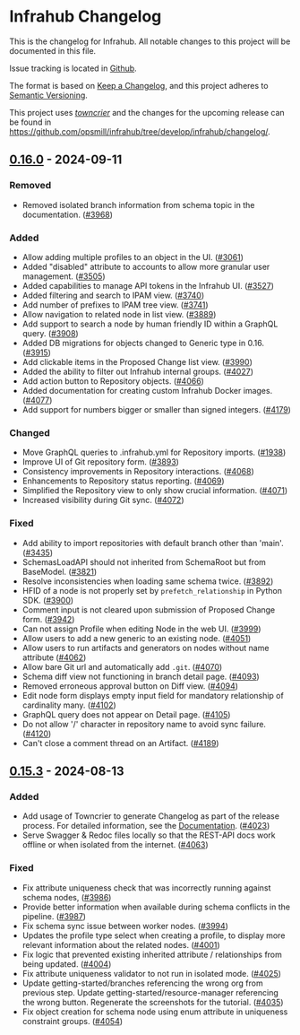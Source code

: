 # Infrahub Changelog

This is the changelog for Infrahub.
All notable changes to this project will be documented in this file.

Issue tracking is located in [Github](https://github.com/opsmill/infrahub/issues).

The format is based on [Keep a Changelog](https://keepachangelog.com/en/1.1.0/), and this project adheres to [Semantic Versioning](https://semver.org/spec/v2.0.0.html).

This project uses [*towncrier*](https://towncrier.readthedocs.io/) and the changes for the upcoming release can be found in <https://github.com/opsmill/infrahub/tree/develop/infrahub/changelog/>.

<!-- towncrier release notes start -->

## [0.16.0](https://github.com/opsmill/infrahub/tree/v0.16.0) - 2024-09-11

### Removed

- Removed isolated branch information from schema topic in the documentation. ([#3968](https://github.com/opsmill/infrahub/issues/3968))

### Added

- Allow adding multiple profiles to an object in the UI. ([#3061](https://github.com/opsmill/infrahub/issues/3061))
- Added "disabled" attribute to accounts to allow more granular user management. ([#3505](https://github.com/opsmill/infrahub/issues/3505))
- Added capabilities to manage API tokens in the Infrahub UI. ([#3527](https://github.com/opsmill/infrahub/issues/3527))
- Added filtering and search to IPAM view. ([#3740](https://github.com/opsmill/infrahub/issues/3740))
- Add number of prefixes to IPAM tree view. ([#3741](https://github.com/opsmill/infrahub/issues/3741))
- Allow navigation to related node in list view. ([#3889](https://github.com/opsmill/infrahub/issues/3889))
- Add support to search a node by human friendly ID within a GraphQL query. ([#3908](https://github.com/opsmill/infrahub/issues/3908))
- Added DB migrations for objects changed to Generic type in 0.16. ([#3915](https://github.com/opsmill/infrahub/issues/3915))
- Add clickable items in the Proposed Change list view. ([#3990](https://github.com/opsmill/infrahub/issues/3990))
- Added the ability to filter out Infrahub internal groups. ([#4027](https://github.com/opsmill/infrahub/issues/4027))
- Add action button to Repository objects. ([#4066](https://github.com/opsmill/infrahub/issues/4066))
- Added documentation for creating custom Infrahub Docker images. ([#4077](https://github.com/opsmill/infrahub/issues/4077))
- Add support for numbers bigger or smaller than signed integers. ([#4179](https://github.com/opsmill/infrahub/issues/4179))

### Changed

- Move GraphQL queries to .infrahub.yml for Repository imports. ([#1938](https://github.com/opsmill/infrahub/issues/1938))
- Improve UI of Git repository form. ([#3893](https://github.com/opsmill/infrahub/issues/3893))
- Consistency improvements in Repository interactions. ([#4068](https://github.com/opsmill/infrahub/issues/4068))
- Enhancements to Repository status reporting. ([#4069](https://github.com/opsmill/infrahub/issues/4069))
- Simplified the Repository view to only show crucial information. ([#4071](https://github.com/opsmill/infrahub/issues/4071))
- Increased visibility during Git sync. ([#4072](https://github.com/opsmill/infrahub/issues/4072))

### Fixed

- Add ability to import repositories with default branch other than 'main'. ([#3435](https://github.com/opsmill/infrahub/issues/3435))
- SchemasLoadAPI should not inherited from SchemaRoot but from BaseModel. ([#3821](https://github.com/opsmill/infrahub/issues/3821))
- Resolve inconsistencies when loading same schema twice. ([#3892](https://github.com/opsmill/infrahub/issues/3892))
- HFID of a node is not properly set by `prefetch_relationship` in Python SDK. ([#3900](https://github.com/opsmill/infrahub/issues/3900))
- Comment input is not cleared upon submission of Proposed Change form. ([#3942](https://github.com/opsmill/infrahub/issues/3942))
- Can not assign Profile when editing Node in the web UI. ([#3999](https://github.com/opsmill/infrahub/issues/3999))
- Allow users to add a new generic to an existing node. ([#4051](https://github.com/opsmill/infrahub/issues/4051))
- Allow users to run artifacts and generators on nodes without name attribute ([#4062](https://github.com/opsmill/infrahub/issues/4062))
- Allow bare Git url and automatically add `.git`. ([#4070](https://github.com/opsmill/infrahub/issues/4070))
- Schema diff view not functioning in branch detail page. ([#4093](https://github.com/opsmill/infrahub/issues/4093))
- Removed erroneous approval button on Diff view. ([#4094](https://github.com/opsmill/infrahub/issues/4094))
- Edit node form displays empty input field for mandatory relationship of cardinality many. ([#4102](https://github.com/opsmill/infrahub/issues/4102))
- GraphQL query does not appear on Detail page. ([#4105](https://github.com/opsmill/infrahub/issues/4105))
- Do not allow '/' character in repository name to avoid sync failure. ([#4120](https://github.com/opsmill/infrahub/issues/4120))
- Can't close a comment thread on an Artifact. ([#4189](https://github.com/opsmill/infrahub/issues/4189))

## [0.15.3](https://github.com/opsmill/infrahub/tree/v0.15.3) - 2024-08-13

### Added

- Add usage of Towncrier to generate Changelog as part of the release process.
  For detailed information, see the [Documentation](https://docs.infrahub.app/development/changelog). ([#4023](https://github.com/opsmill/infrahub/issues/4023))
- Serve Swagger & Redoc files locally so that the REST-API docs work offline or when isolated from the internet. ([#4063](https://github.com/opsmill/infrahub/issues/4063))

### Fixed

- Fix attribute uniqueness check that was incorrectly running against schema nodes, ([#3986](https://github.com/opsmill/infrahub/issues/3986))
- Provide better information when available during schema conflicts in the pipeline. ([#3987](https://github.com/opsmill/infrahub/issues/3987))
- Fix schema sync issue between worker nodes. ([#3994](https://github.com/opsmill/infrahub/issues/3994))
- Updates the profile type select when creating a profile, to display more relevant information about the related nodes. ([#4001](https://github.com/opsmill/infrahub/issues/4001))
- Fix logic that prevented existing inherited attribute / relationships from being updated. ([#4004](https://github.com/opsmill/infrahub/issues/4004))
- Fix attribute uniqueness validator to not run in isolated mode. ([#4025](https://github.com/opsmill/infrahub/issues/4025))
- Update getting-started/branches referencing the wrong org from previous step.
  Update getting-started/resource-manager referencing the wrong button.
  Regenerate the screenshots for the tutorial. ([#4035](https://github.com/opsmill/infrahub/issues/4035))
- Fix object creation for schema node using enum attribute in uniqueness constraint groups. ([#4054](https://github.com/opsmill/infrahub/issues/4054))
